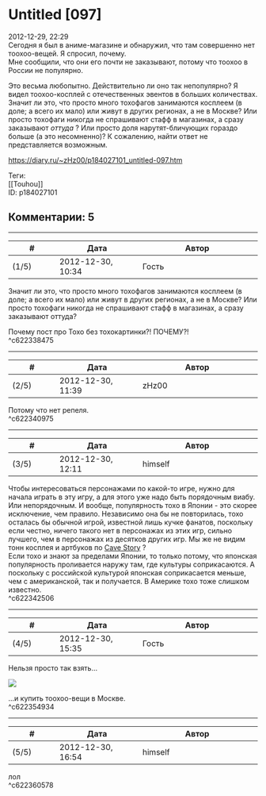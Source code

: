 Untitled [097]
==============

  
2012-12-29, 22:29  
 Сегодня я был в аниме-магазине и обнаружил, что там совершенно нет тоохоо-вещей. Я спросил, почему.   
 Мне сообщили, что они его почти не заказывают, потому что тоохоо в России не популярно.   
   
 Это весьма любопытно. Действительно ли оно так непопулярно? Я видел тоохоо-косплей с отечественных эвентов в больших количествах. Значит ли это, что просто много тохофагов занимаются косплеем (в доле; а всего их мало) или живут в других регионах, а не в Москве? Или просто тохофаги никогда не спрашивают стафф в магазинах, а сразу заказывают  *оттуда*  ? Или просто доля нарутят-бличующих гораздо больше (а это несомненно)? К сожалению, найти ответ не представляется возможным.   
  
<https://diary.ru/~zHz00/p184027101_untitled-097.htm>  
  
Теги:  
[[Touhou]]  
ID: p184027101  


Комментарии: 5
--------------

  


---



|         #         |              Дата              |                     Автор                     |           ID           |
| --- | --- | --- | --- |
| (1/5) | 2012-12-30, 10:34 | Гость | c622338475 |

  
  Значит ли это, что просто много тохофагов занимаются косплеем (в доле; а всего их мало) или живут в других регионах, а не в Москве? Или просто тохофаги никогда не спрашивают стафф в магазинах, а сразу заказывают оттуда?    
   
 Почему пост про Тохо без тохокартинки?! ПОЧЕМУ?!   
 ^c622338475

---



|         #         |              Дата              |                     Автор                     |           ID           |
| --- | --- | --- | --- |
| (2/5) | 2012-12-30, 11:39 | zHz00 | c622340975 |

  
 Потому что нет репеля.   
 ^c622340975

---



|         #         |              Дата              |                     Автор                     |           ID           |
| --- | --- | --- | --- |
| (3/5) | 2012-12-30, 12:11 | himself | c622342506 |

  
 Чтобы интересоваться персонажами по какой-то игре, нужно для начала играть в эту игру, а для этого уже надо быть порядочным виабу.  Или непорядочным.  И вообще, популярность тохо в Японии - это скорее исключение, чем правило. Независимо она бы не повторилась, тохо осталась бы обычной игрой, известной лишь кучке фанатов, поскольку если честно, ничего такого нет в персонажах из этих игр, сильно лучшего, чем в персонажах из десятков других игр. Мы же не видим тонн косплея и артбуков по  [Cave Story](https://en.wikipedia.org/wiki/Cave_Story)  ?   
 Если тохо и знают за пределами Японии, то только потому, что японская популярность проливается наружу там, где культуры соприкасаются. А поскольку с российской культурой японская соприкасается меньше, чем с американской, так и получается. В Америке тохо тоже слишком известно.   
 ^c622342506

---



|         #         |              Дата              |                     Автор                     |           ID           |
| --- | --- | --- | --- |
| (4/5) | 2012-12-30, 15:35 | Гость | c622354934 |

  
 Нельзя просто так взять...   
   
 ![](http://s016.radikal.ru/i335/1109/e2/0c37929c0834.jpg)   
   
 ...и купить тоохоо-вещи в Москве.   
 ^c622354934

---



|         #         |              Дата              |                     Автор                     |           ID           |
| --- | --- | --- | --- |
| (5/5) | 2012-12-30, 16:54 | himself | c622360578 |

  
 лол   
 ^c622360578